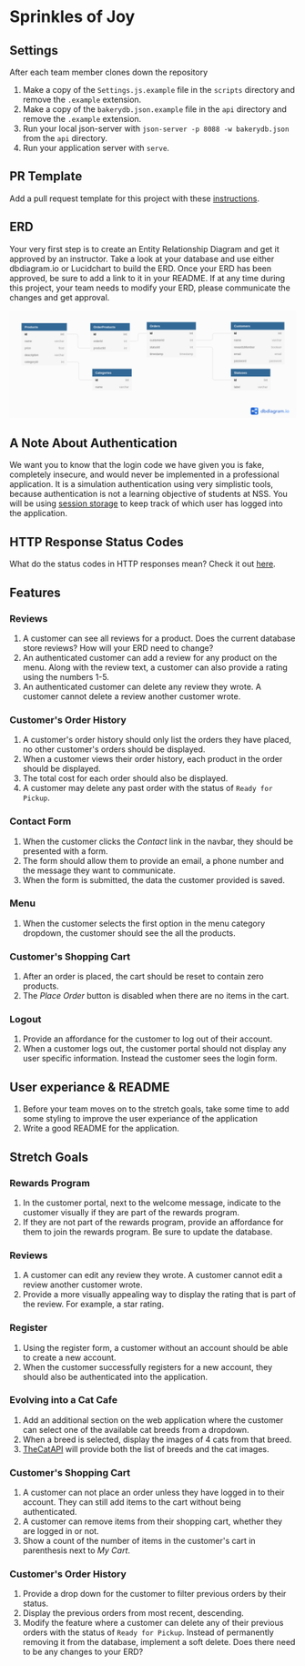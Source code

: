 # Sprinkles of Joy

## Settings

After each team member clones down the repository

1. Make a copy of the `Settings.js.example` file in the `scripts` directory and remove the `.example` extension.
1. Make a copy of the `bakerydb.json.example` file in the `api` directory and remove the `.example` extension.
1. Run your local json-server with `json-server -p 8088 -w bakerydb.json` from the `api` directory.
1. Run your application server with `serve`.

## PR Template

Add a pull request template for this project with these [instructions](https://docs.github.com/en/github/building-a-strong-community/creating-a-pull-request-template-for-your-repository).

## ERD

Your very first step is to create an Entity Relationship Diagram and get it approved by an instructor. Take a look at your database and use either dbdiagram.io or Lucidchart to build the ERD. Once your ERD has been approved, be sure to add a link to it in your README. If at any time during this project, your team needs to modify your ERD, please communicate the changes and get approval.

<img src="./images/bakerydb.json.png" alt="ERD for Sprinkles of Joy database">

## A Note About Authentication

We want you to know that the login code we have given you is fake, completely insecure, and would never be implemented in a professional application. It is a simulation authentication using very simplistic tools, because authentication is not a learning objective of students at NSS. You will be using [session storage](https://javascript.info/localstorage#sessionstorage) to keep track of which user has logged into the application.

## HTTP Response Status Codes

What do the status codes in HTTP responses mean? Check it out [here](https://developer.mozilla.org/en-US/docs/Web/HTTP/Status).

## Features

### Reviews

1. A customer can see all reviews for a product. Does the current database store reviews? How will your ERD need to change?
1. An authenticated customer can add a review for any product on the menu. Along with the review text, a customer can also provide a rating using the numbers 1-5.
1. An authenticated customer can delete any review they wrote. A customer cannot delete a review another customer wrote.

### Customer's Order History

1. A customer's order history should only list the orders they have placed, no other customer's orders should be displayed.
1. When a customer views their order history, each product in the order should be displayed.
1. The total cost for each order should also be displayed.
1. A customer may delete any past order with the status of `Ready for Pickup`.

### Contact Form

1. When the customer clicks the _Contact_ link in the navbar, they should be presented with a form.
1. The form should allow them to provide an email, a phone number and the message they want to communicate.
1. When the form is submitted, the data the customer provided is saved.

### Menu

1. When the customer selects the first option in the menu category dropdown, the customer should see the all the products.

### Customer's Shopping Cart

1. After an order is placed, the cart should be reset to contain zero products.
1. The _Place Order_ button is disabled when there are no items in the cart.

### Logout

1. Provide an affordance for the customer to log out of their account.
1. When a customer logs out, the customer portal should not display any user specific information. Instead the customer sees the login form.

## User experiance & README

1. Before your team moves on to the stretch goals, take some time to add some styling to improve the user experiance of the application
1. Write a good README for the application.

## Stretch Goals

### Rewards Program

1. In the customer portal, next to the welcome message, indicate to the customer visually if they are part of the rewards program.
1. If they are not part of the rewards program, provide an affordance for them to join the rewards program. Be sure to update the database.

### Reviews

1. A customer can edit any review they wrote. A customer cannot edit a review another customer wrote.
1. Provide a more visually appealing way to display the rating that is part of the review. For example, a star rating.

### Register

1. Using the register form, a customer without an account should be able to create a new account.
1. When the customer successfully registers for a new account, they should also be authenticated into the application.

### Evolving into a Cat Cafe

1. Add an additional section on the web application where the customer can select one of the available cat breeds from a dropdown.
1. When a breed is selected, display the images of 4 cats from that breed.
1. [TheCatAPI](https://docs.thecatapi.com/) will provide both the list of breeds and the cat images.

### Customer's Shopping Cart

1. A customer can not place an order unless they have logged in to their account. They can still add items to the cart without being authenticated.
1. A customer can remove items from their shopping cart, whether they are logged in or not.
1. Show a count of the number of items in the customer's cart in parenthesis next to _My Cart_.

### Customer's Order History

1. Provide a drop down for the customer to filter previous orders by their status.
1. Display the previous orders from most recent, descending.
1. Modify the feature where a customer can delete any of their previous orders with the status of `Ready for Pickup`. Instead of permanently removing it from the database, implement a soft delete. Does there need to be any changes to your ERD?
